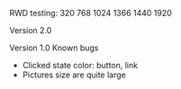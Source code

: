 RWD testing: 320 768 1024 1366 1440 1920

Version 2.0

Version 1.0
Known bugs
- Clicked state color: button, link
- Pictures size are quite large
